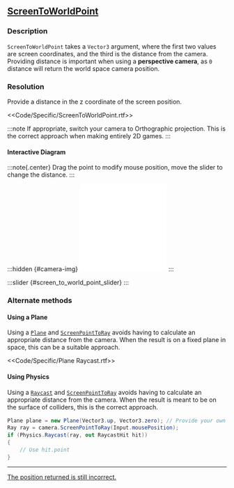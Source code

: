 ## [ScreenToWorldPoint](https://docs.unity3d.com/ScriptReference/Camera.ScreenToWorldPoint.html)
### Description
`ScreenToWorldPoint` takes a `Vector3` argument, where the first two values are screen coordinates, and the third is the distance from the camera.  
Providing distance is important when using a **perspective camera**, as `0` distance will return the world space camera position.

### Resolution
Provide a distance in the z coordinate of the screen position.

<<Code/Specific/ScreenToWorldPoint.rtf>>

:::note
If appropriate, switch your camera to Orthographic projection. This is the correct approach when making entirely 2D games.
:::  

#### Interactive Diagram

:::note{.center}
Drag the point to modify mouse position, move the slider to change the distance.
:::

:::hidden {#camera-img}
![Camera](camera.svg)
:::
<script type="module" src="/Scripts/Interactive/ScreenToWorldPoint/scene.js"></script>
<canvas id="screen_to_world_point" width="500" height="500"></canvas>
:::slider {#screen_to_world_point_slider}
:::

### Alternate methods
#### Using a Plane

Using a [`Plane`](https://docs.unity3d.com/ScriptReference/Plane.html) and [`ScreenPointToRay`](https://docs.unity3d.com/ScriptReference/Camera.ScreenPointToRay.html) avoids having to calculate an appropriate distance from the camera. When the result is on a fixed plane in space, this can be a suitable approach.  

<<Code/Specific/Plane Raycast.rtf>>  

#### Using Physics
Using a [`Raycast`](https://docs.unity3d.com/ScriptReference/Physics.Raycast.html) and [`ScreenPointToRay`](https://docs.unity3d.com/ScriptReference/Camera.ScreenPointToRay.html) avoids having to calculate an appropriate distance from the camera. When the result is meant to be on the surface of colliders, this is the correct approach.

```csharp
Plane plane = new Plane(Vector3.up, Vector3.zero); // Provide your own plane
Ray ray = camera.ScreenPointToRay(Input.mousePosition);
if (Physics.Raycast(ray, out RaycastHit hit))
{
    // Use hit.point
}
```

---  

[The position returned is still incorrect.](ScreenToWorldPoint%20Spaces.md)
